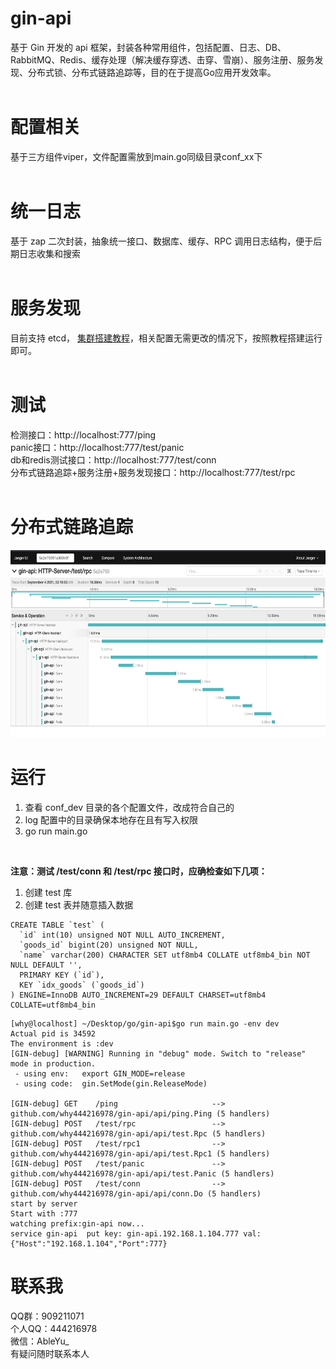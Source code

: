 <!--
 * @Descripttion:
 * @Author: weihaoyu
-->

# gin-api
基于 Gin 开发的 api 框架，封装各种常用组件，包括配置、日志、DB、RabbitMQ、Redis、缓存处理（解决缓存穿透、击穿、雪崩）、服务注册、服务发现、分布式锁、分布式链路追踪等，目的在于提高Go应用开发效率。
<br><br>


# 配置相关
基于三方组件viper，文件配置需放到main.go同级目录conf_xx下
<br><br>

# 统一日志
基于 zap 二次封装，抽象统一接口、数据库、缓存、RPC 调用日志结构，便于后期日志收集和搜索
<br><br>

# 服务发现
目前支持 etcd， <a href="https://success.blog.csdn.net/article/details/119827014">集群搭建教程</a>，相关配置无需更改的情况下，按照教程搭建运行即可。
<br><br>

# 测试
检测接口：http://localhost:777/ping 
<br>
panic接口：http://localhost:777/test/panic
<br>
db和redis测试接口：http://localhost:777/test/conn
<br>
分布式链路追踪+服务注册+服务发现接口：http://localhost:777/test/rpc
<br><br>


# 分布式链路追踪
<img src="https://github.com/why444216978/images/blob/master/jaeger.png" width="800" height="300" alt="jaeger"/>
<br>

# 运行
1. 查看 conf_dev 目录的各个配置文件，改成符合自己的
2. log 配置中的目录确保本地存在且有写入权限
3. go run main.go
<br>


**注意：测试 /test/conn 和 /test/rpc 接口时，应确检查如下几项：**
1. 创建 test 库
2. 创建 test 表并随意插入数据
```
CREATE TABLE `test` (
  `id` int(10) unsigned NOT NULL AUTO_INCREMENT,
  `goods_id` bigint(20) unsigned NOT NULL,
  `name` varchar(200) CHARACTER SET utf8mb4 COLLATE utf8mb4_bin NOT NULL DEFAULT '',
  PRIMARY KEY (`id`),
  KEY `idx_goods` (`goods_id`)
) ENGINE=InnoDB AUTO_INCREMENT=29 DEFAULT CHARSET=utf8mb4 COLLATE=utf8mb4_bin 
```

```
[why@localhost] ~/Desktop/go/gin-api$go run main.go -env dev
Actual pid is 34592
The environment is :dev
[GIN-debug] [WARNING] Running in "debug" mode. Switch to "release" mode in production.
 - using env:   export GIN_MODE=release
 - using code:  gin.SetMode(gin.ReleaseMode)

[GIN-debug] GET    /ping                     --> github.com/why444216978/gin-api/api/ping.Ping (5 handlers)
[GIN-debug] POST   /test/rpc                 --> github.com/why444216978/gin-api/api/test.Rpc (5 handlers)
[GIN-debug] POST   /test/rpc1                --> github.com/why444216978/gin-api/api/test.Rpc1 (5 handlers)
[GIN-debug] POST   /test/panic               --> github.com/why444216978/gin-api/api/test.Panic (5 handlers)
[GIN-debug] POST   /test/conn                --> github.com/why444216978/gin-api/api/conn.Do (5 handlers)
start by server
Start with :777
watching prefix:gin-api now...
service gin-api  put key: gin-api.192.168.1.104.777 val: {"Host":"192.168.1.104","Port":777}
```

# 联系我
QQ群：909211071
<br>
个人QQ：444216978
<br>
微信：AbleYu_
<br>
有疑问随时联系本人
<br>
